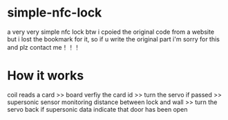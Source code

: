 # simple-nfc-lock
a very very simple nfc lock
btw i cpoied the original code from a website but i lost the bookmark for it, so if u write the original part i'm sorry for this and plz contact me！！！
# How it works
coil reads a card >> board verfiy the card id >> turn the servo if passed >> supersonic sensor monitoring distance between lock and wall >> turn the servo back if supersonic data indicate that door has been open
